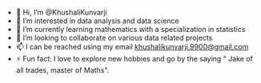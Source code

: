 - 👋 Hi, I’m @KhushaliKunvarji
- 👀 I’m interested in data analysis and data science
- 🌱 I’m currently learning mathematics with a specialization in statistics
- 💞️ I’m looking to collaborate on various data related projects
- 📫 I can be reached using my email khushalikunvarji.9900@gmail.com
- ⚡ Fun fact: I love to explore new hobbies and go by the saying " Jake of all trades, master of Maths".

<!---
KhushaliKunvarji/KhushaliKunvarji is a ✨ special ✨ repository because its `README.md` (this file) appears on your GitHub profile.
You can click the Preview link to take a look at your changes.
--->
